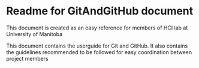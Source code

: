 # Readme for GitAndGitHub document

This document is created as an easy reference for members of HCI lab at University of Manitoba

This document contains the userguide for Git and GitHub.
It also contains the guidelines recommended to be followed for easy coordination between project members
